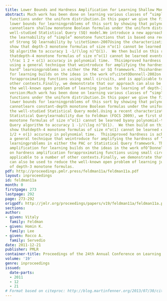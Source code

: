 ```yaml
---
title: Lower Bounds and Hardness Amplification for Learning Shallow Monotone Formulas
abstract: Much work has been done on learning various classes of “simple"monotone
  functions under the uniform distribution.In this paper we give the first unconditional
  lower bounds for learningproblems of this sort by showing that polynomial-time algorithms
  cannotlearn shallow monotone Boolean formulas under the uniform distributionin the
  well-studied Statistical Query (SQ) model.We introduce a new approach to understanding
  the learnability of “simple” monotone functions that is based ona recent characterization
  of Strong SQ learnability by \citetSimon-2007Using the characterization we first
  show that depth-3 monotone formulas of size n^o(1) cannot be learned byany polynomial-time
  SQ algorithm to accuracy 1 -1/(\log n)^Ω(1).  We then build on this result to show
  thatdepth-4 monotone formulas of size n^o(1) cannot be learned evento a certain
  \frac 1 2 + o(1) accuracy in polynomial time.  Thisimproved hardness is achieved
  using a general technique that weintroduce for amplifying the hardness of “mildly
  hard” learningproblems in either the PAC or SQ framework. Thishardness amplification
  for learning builds on the ideas in the work of\citetODonnell-2002on hardness amplification
  forapproximating functions using small circuits, and is applicable to a number of
  other contexts.Finally, we demonstrate that our approach can also be used to reduce
  the well-known open problem of learning juntas to learning of depth-3 monotone formulas.\ignoreText
  version:Much work has been done on learning various classes of “simple"monotone
  functions under the uniform distribution.In this paper we give the first unconditional
  lower bounds for learningproblems of this sort by showing that polynomial-time algorithms
  cannotlearn constant-depth monotone Boolean formulas under the uniform distributionin
  the well-studied Statistical Query model.Using a recent characterization of Strong
  Statistical Querylearnability due to Feldman (FOCS 2009), we first show thatdepth-3
  monotone formulas of size n^o(1) cannot be learned byany polynomial-time Statistical
  Query algorithm to accuracy 1 -1/(\log n)^Ω(1).  We then build on this result to
  show thatdepth-4 monotone formulas of size n^o(1) cannot be learned evento a certain
  1/2 + o(1) accuracy in polynomial time.  Thisimproved hardness is achieved using
  a general technique that weintroduce for amplifying the hardness of “mildly hard”
  learningproblems in either the PAC or Statistical Query framework. Thishardness
  amplification for learning builds on the ideas in the work ofO’Donnell (STOC 2002)
  on hardness amplification forapproximating functions using small circuits, and is
  applicable to a number of other contexts.Finally, we demonstrate that our technique
  can also be used to reduce the well-known open problem of learning juntas to learning
  of depth-3 monotone formulas.
pdf: http://proceedings.pmlr.press/feldman11a/feldman11a.pdf
layout: inproceedings
id: feldman11a
month: 0
firstpage: 273
lastpage: 292
page: 273-292
origpdf: http://jmlr.org/proceedings/papers/v19/feldman11a/feldman11a.pdf
sections: 
author:
- given: Vitaly
  family: Feldman
- given: Homin K.
  family: Lee
- given: Rocco A.
  family: Servedio
date: 2011-12-21
publisher: PMLR
container-title: Proceedings of the 24th Annual Conference on Learning Theory
volume: '19'
genre: inproceedings
issued:
  date-parts:
  - 2011
  - 12
  - 21
# Format based on citeproc: http://blog.martinfenner.org/2013/07/30/citeproc-yaml-for-bibliographies/
---
```

